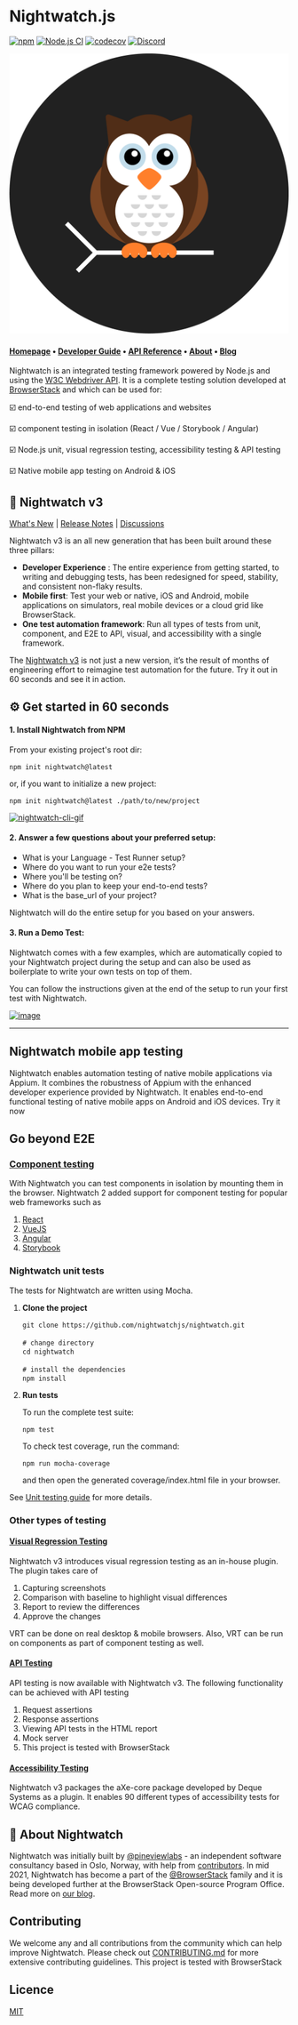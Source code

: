 # Nightwatch.js



[![npm](https://camo.githubusercontent.com/3b3f9a16e872d8bdba0f5ba9d59e6adcf5edbad70430ee1cd8cf80d329455991/68747470733a2f2f696d672e736869656c64732e696f2f6e706d2f762f6e6967687477617463682e737667)](https://www.npmjs.com/package/nightwatch) [![Node.js CI](https://github.com/nightwatchjs/nightwatch/actions/workflows/build-node.yaml/badge.svg?branch=main)](https://github.com/nightwatchjs/nightwatch/actions/workflows/build-node.yaml) [![codecov](https://camo.githubusercontent.com/2a892b6c4365404b211d0adb58dda8df1d865e74f0e78db658974b672a1b443b/68747470733a2f2f636f6465636f762e696f2f67682f6e6967687477617463686a732f6e6967687477617463682f6272616e63682f6d61696e2f67726170682f62616467652e7376673f746f6b656e3d4d534f62796645434568)](https://codecov.io/gh/nightwatchjs/nightwatch) [![Discord](https://camo.githubusercontent.com/9c63bc6b5ddfb8fc4e47187a055fe58473bb8ebdff1881c8c83765c29a9029a2/68747470733a2f2f696d672e736869656c64732e696f2f646973636f72642f3631383339393633313033383231383234302e7376673f636f6c6f723d373338394438266c6162656c436f6c6f723d364137454332266c6f676f3d646973636f7264266c6f676f436f6c6f723d666666666666267374796c653d666c61742d737175617265266c6162656c3d646973636f7264)](https://discord.gg/SN8Da2X)

[![Nightwatch.js Logo](https://raw.githubusercontent.com/nightwatchjs/nightwatch/main/.github/assets/nightwatch-logo.png)](https://raw.githubusercontent.com/nightwatchjs/nightwatch/main/.github/assets/nightwatch-logo.png)

#### [Homepage](https://nightwatchjs.org/) • [Developer Guide](https://nightwatchjs.org/guide) • [API Reference](https://nightwatchjs.org/api) • [About](https://nightwatchjs.org/about) • [Blog](https://nightwatchjs.org/blog)



Nightwatch is an integrated testing framework powered by Node.js and using the [W3C Webdriver API](https://www.w3.org/TR/webdriver/). It is a complete testing solution developed at [BrowserStack](https://www.browserstack.com/) and which can be used for:

☑️ end-to-end testing of web applications and websites

☑️ component testing in isolation (React / Vue / Storybook / Angular)

☑️ Node.js unit, visual regression testing, accessibility testing & API testing

☑️ Native mobile app testing on Android & iOS

## 🚀 Nightwatch v3



[What's New](https://nightwatchjs.org/guide/overview/whats-new-in-v3.html) | [Release Notes](https://github.com/nightwatchjs/nightwatch/releases/tag/v3.0.1) | [Discussions](https://github.com/nightwatchjs/nightwatch/discussions)

Nightwatch v3 is an all new generation that has been built around these three pillars:

- **Developer Experience** : The entire experience from getting started, to writing and debugging tests, has been redesigned for speed, stability, and consistent non-flaky results.
- **Mobile first**: Test your web or native, iOS and Android, mobile applications on simulators, real mobile devices or a cloud grid like BrowserStack.
- **One test automation framework**: Run all types of tests from unit, component, and E2E to API, visual, and accessibility with a single framework.

The [Nightwatch v3](https://github.com/nightwatchjs/nightwatch/releases/tag/v3.0.1) is not just a new version, it’s the result of months of engineering effort to reimagine test automation for the future. Try it out in 60 seconds and see it in action.

## ⚙️ Get started in 60 seconds



#### 1. Install Nightwatch from NPM



From your existing project's root dir:

```
npm init nightwatch@latest
```



or, if you want to initialize a new project:

```
npm init nightwatch@latest ./path/to/new/project
```



[![nightwatch-cli-gif](https://user-images.githubusercontent.com/39924567/174841680-59664ff6-da2d-44a3-a1df-52d22c69b1e2.gif)](https://user-images.githubusercontent.com/39924567/174841680-59664ff6-da2d-44a3-a1df-52d22c69b1e2.gif)

#### 2. Answer a few questions about your preferred setup:



- What is your Language - Test Runner setup?
- Where do you want to run your e2e tests?
- Where you'll be testing on?
- Where do you plan to keep your end-to-end tests?
- What is the base_url of your project?

Nightwatch will do the entire setup for you based on your answers.

#### 3. Run a Demo Test:



Nightwatch comes with a few examples, which are automatically copied to your Nightwatch project during the setup and can also be used as boilerplate to write your own tests on top of them.

You can follow the instructions given at the end of the setup to run your first test with Nightwatch.

[![image](https://user-images.githubusercontent.com/39924567/174763723-aff4d501-6320-402c-81cc-de75fbb5e8f0.png)](https://user-images.githubusercontent.com/39924567/174763723-aff4d501-6320-402c-81cc-de75fbb5e8f0.png)

------

## Nightwatch mobile app testing



Nightwatch enables automation testing of native mobile applications via Appium. It combines the robustness of Appium with the enhanced developer experience provided by Nightwatch. It enables end-to-end functional testing of native mobile apps on Android and iOS devices. Try it now

## Go beyond E2E



### [Component testing](https://nightwatchjs.org/guide/component-testing/introduction.html)



With Nightwatch you can test components in isolation by mounting them in the browser. Nightwatch 2 added support for component testing for popular web frameworks such as

1. [React](https://nightwatchjs.org/guide/component-testing/testing-react-components.html)
2. [VueJS](https://nightwatchjs.org/guide/component-testing/vite-plugin.html)
3. [Angular](https://nightwatchjs.org/guide/component-testing/angular-component-testing.html)
4. [Storybook](https://nightwatchjs.org/guide/component-testing/storybook-component-testing.html)

### Nightwatch unit tests



The tests for Nightwatch are written using Mocha.

1. **Clone the project**

   ```
   git clone https://github.com/nightwatchjs/nightwatch.git
   
   # change directory
   cd nightwatch
   
   # install the dependencies
   npm install
   ```

   

2. **Run tests**

   To run the complete test suite:

   ```
   npm test
   ```

   

   To check test coverage, run the command:

   ```
   npm run mocha-coverage
   ```

   

   and then open the generated coverage/index.html file in your browser.

See [Unit testing guide](https://nightwatchjs.org/guide/writing-tests/write-nodejs-unit-integration-tests.html) for more details.

### Other types of testing



#### [Visual Regression Testing](https://nightwatchjs.org/guide/writing-tests/visual-regression-testing.html)



Nightwatch v3 introduces visual regression testing as an in-house plugin. The plugin takes care of

1. Capturing screenshots
2. Comparison with baseline to highlight visual differences
3. Report to review the differences
4. Approve the changes

VRT can be done on real desktop & mobile browsers. Also, VRT can be run on components as part of component testing as well.

#### [API Testing](https://nightwatchjs.org/guide/writing-tests/api-testing.html)



API testing is now available with Nightwatch v3. The following functionality can be achieved with API testing

1. Request assertions
2. Response assertions
3. Viewing API tests in the HTML report
4. Mock server
5. This project is tested with BrowserStack

#### [Accessibility Testing](https://nightwatchjs.org/guide/using-nightwatch/accessibility-testing.html)



Nightwatch v3 packages the aXe-core package developed by Deque Systems as a plugin. It enables 90 different types of accessibility tests for WCAG compliance.

## 🦉 About Nightwatch



Nightwatch was initially built by [@pineviewlabs](https://github.com/pineviewlabs/) - an independent software consultancy based in Oslo, Norway, with help from [contributors](https://github.com/nightwatchjs/nightwatch/graphs/contributors). In mid 2021, Nightwatch has become a part of the [@BrowserStack](https://github.com/browserstack) family and it is being developed further at the BrowserStack Open-source Program Office. Read more on [our blog](https://nightwatchjs.org/blog/nightwatch-has-joined-the-browserstack-family.html).

## Contributing



We welcome any and all contributions from the community which can help improve Nightwatch. Please check out [CONTRIBUTING.md](https://github.com/nightwatchjs/nightwatch/blob/main/CONTRIBUTING.md) for more extensive contributing guidelines.
This project is tested with BrowserStack
## Licence



[MIT](https://github.com/nightwatchjs/nightwatch/blob/main/LICENSE.md)
